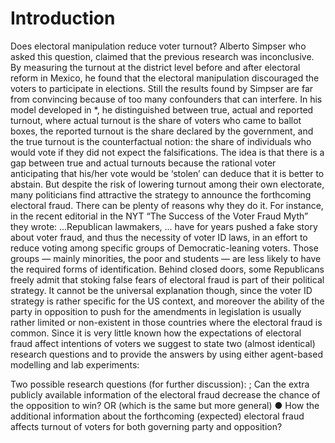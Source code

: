 # Introduction
Does electoral manipulation reduce voter turnout? Alberto Simpser who asked this question, claimed that the previous research was inconclusive. By measuring the turnout at the district level before and after electoral reform in Mexico, he found that the electoral manipulation discouraged the voters to participate in elections. Still the results found by Simpser are far from convincing because of too many confounders that can interfere. In his model developed in *, he distinguished between true, actual and reported turnout, where actual turnout is the share of voters who came to ballot boxes, the reported turnout is the share declared by the government, and the true turnout is the counterfactual notion: the share of individuals who would vote if they did not expect the falsifications.
The idea is that there is a gap between true and actual turnouts because the rational voter anticipating that his/her vote would be ‘stolen’ can deduce that it is better to abstain. But despite the risk of lowering turnout among their own electorate, many politicians find attractive the strategy to announce the forthcoming electoral fraud. There can be plenty of reasons why they do it. For instance, in the recent editorial in the NYT “The Success of the Voter Fraud Myth” they wrote:
...Republican lawmakers, ... have for years pushed a fake story about voter fraud, and thus the necessity of voter ID laws, in an effort to reduce voting among specific groups of Democratic-leaning voters. Those groups — mainly minorities, the poor and students — are less likely to have the required forms of identification. Behind closed doors, some Republicans freely admit that stoking false fears of electoral fraud is part of their political strategy.
It cannot be the universal explanation though, since the voter ID strategy is rather specific for the US context, and moreover the ability of the party in opposition to push for the amendments in legislation is usually rather limited or non-existent in those countries where the electoral fraud is common. 
Since it is very little known how the expectations of electoral fraud affect intentions of voters we suggest to state two (almost identical) research questions and to provide the answers by using either agent-based modelling and lab experiments:

Two possible research questions (for further discussion):
;	Can the extra publicly available information of the electoral fraud decrease the chance of the opposition to win?
OR (which is the same but more general)
●	How the additional information about the forthcoming (expected) electoral fraud affects turnout of voters for both governing party and opposition?

